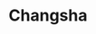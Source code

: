 ---
description: Kaifu citizen
#menus: "main"
title: Changsha
#type: gallery
weight: 2
featured_image: 3d3263cf8tc3f4af80f901ec29c1d0ca.jpg
params:
  theme: light
---
